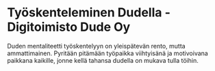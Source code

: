 # Työskenteleminen Dudella - Digitoimisto Dude Oy

Duden mentaliteetti työskentelyyn on yleispätevän rento, mutta ammattimainen. Pyritään pitämään työpaikka viihtyisänä ja motivoivana paikkana kaikille, jonne kellä tahansa dudella on mukava tulla töihin.
